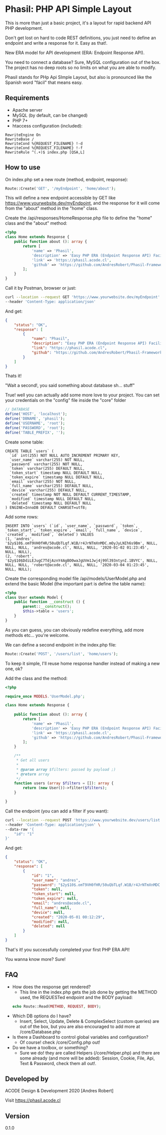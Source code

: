 # Phasil: PHP API Simple Layout
This is more than just a basic project, it's a layout for rapid backend API PHP development.

Don't get lost on hard to code REST definitions, you just need to define an endpoint and 
write a response for it. Easy as that!.

New ERA model for API development (ERA: Endpoint Response API).

You need to connect a database? Sure, MySQL configuration out of the box.
The project has no deep roots so no limits on what you are able to modify.

Phasil stands for PHp Api SImple Layout, but also is pronounced like the Spanish word "fácil" that means easy.  

## Requirements
* Apache server
* MySQL (by default, can be changed)
* PHP 7+
* htaccess configuration (included):
````apacheconf
RewriteEngine On
RewriteBase /
RewriteCond %{REQUEST_FILENAME} !-d
RewriteCond %{REQUEST_FILENAME} !-f
RewriteRule ^(.+)$ index.php [QSA,L]
````

## How to use
On index.php set a new route (method, endpoint, response):
````php
Route::Create('GET', '/myEndpoint', 'home/about');
````
This will define a new endpoint accessible by GET like https://www.yourwebsite.dev/myEndpoint,
and the response for it will come from the "about" method in the "home" class.

Create the /api/responses/HomeResponse.php file to define the "home" class and the "about" method:
````php
<?php
class Home extends Response {
    public function about (): array {
        return [
            'name' => 'Phasil',
            'description' => 'Easy PHP ERA (Endpoint Response API) Facilitator',
            'link' => 'https://phasil.acode.cl',
            'github' => 'https://github.com/AndresRobert/Phasil-Framework'
        ];
    }
}
````

Call it by Postman, browser or just:
````bash
curl --location --request GET 'https://www.yourwebsite.dev/myEndpoint' \
--header 'Content-Type: application/json'
````

And get:
````json
{
    "status": "OK",
    "response": [
        {
            "name": "Phasil",
            "description": "Easy PHP ERA (Endpoint Response API) Facilitator",
            "link": "https://phasil.acode.cl",
            "github": "https://github.com/AndresRobert/Phasil-Framework"        
        }
    ]
}
````

Thats it!

"Wait a second!, you said something about database sh... stuff"

True! well you can actually add some more love to your project. 
You can set your credentials on the "config" file inside the "core" folder
````php
// DATABASE
define('HOST', 'localhost');
define('DBNAME', 'phasil');
define('USERNAME', 'root');
define('PASSWORD', 'root');
define('TABLE_PREFIX', '');
````
Create some table:
````mysql
CREATE TABLE `users` (
  `id` int(255) NOT NULL AUTO_INCREMENT PRIMARY KEY,
  `user_name` varchar(255) NOT NULL,
  `password` varchar(255) NOT NULL,
  `token` varchar(255) DEFAULT NULL,
  `token_start` timestamp NULL DEFAULT NULL,
  `token_expire` timestamp NULL DEFAULT NULL,
  `email` varchar(255) NOT NULL,
  `full_name` varchar(255) DEFAULT NULL,
  `device` varchar(255) DEFAULT NULL,
  `created` timestamp NOT NULL DEFAULT CURRENT_TIMESTAMP,
  `modified` timestamp NULL DEFAULT NULL,
  `deleted` timestamp NULL DEFAULT NULL
) ENGINE=InnoDB DEFAULT CHARSET=utf8;
````
Add some rows:
````mysql
INSERT INTO `users` (`id`, `user_name`, `password`, `token`, `token_start`, `token_expire`, `email`, `full_name`, `device`, `created`, `modified`, `deleted`) VALUES
(1, 'andres', '$2y$10$.omT9VH0fHR/50uQbTLqf.W1B/r4JrNTmXnMDC.mOyJyLNIh6s9Bm', NULL, NULL, NULL, 'andres@acode.cl', NULL, NULL, '2020-01-02 01:23:45', NULL, NULL),
(2, 'robert', '$2y$10$DdiLEJugC7TdjAznY4AgBO0waJgUVm1Jwj4j99l393ntynI.1BVYC', NULL, NULL, NULL, 'robert@acode.cl', NULL, NULL, '2020-03-04 01:23:45', NULL, NULL);
````
Create the corresponding model file /api/models/UserModel.php and extend the basic Model (the important part is define the table name):
````php
<?php
class User extends Model {
    public function __construct () {
        parent::__construct();
        $this->table = 'users';
    }
}
````
As you can guess, you can obviously redefine everything, add more methods etc... you're welcome.

We can define a second endpoint in the index.php file:
````php
Route::Create('POST', '/users/list', 'home/users');
````
To keep it simple, I'll reuse home response handler instead of making a new one, ok?

Add the class and the method:
````php
<?php

require_once MODELS.'UserModel.php';

class Home extends Response {
    
    public function about (): array {
        return [
            'name' => 'Phasil',
            'description' => 'Easy PHP ERA (Endpoint Response API) Facilitator',
            'link' => 'https://phasil.acode.cl',
            'github' => 'https://github.com/AndresRobert/Phasil-Framework'
        ];
    }

    /**
     * Get all users
     *
     * @param array $filters: passed by payload ;)
     * @return array
     */
    function users (array $filters = []): array {
        return (new User())->filter($filters);
    }

}
````

Call the endpoint (you can add a filter if you want):
````bash
curl --location --request POST 'https://www.yourwebsite.dev/users/list' \
--header 'Content-Type: application/json' \
--data-raw '{
	"id": "1"
}'
````

And get:
````json
{
    "status": "OK",
    "response": [
        {
            "id": "1",
            "user_name": "andres",
            "password": "$2y$10$.omT9VH0fHR/50uQbTLqf.W1B/r4JrNTmXnMDC.mOyJyLNIh6s9Bm",
            "token": null,
            "token_start": null,
            "token_expire": null,
            "email": "andres@acode.cl",
            "full_name": null,
            "device": null,
            "created": "2020-05-01 00:12:29",
            "modified": null,
            "deleted": null
        }
    ]
}
````

That's it! you successfully completed your first PHP ERA API!

You wanna know more? Sure!

## FAQ
* How does the response get rendered?
    * This line in the index.php gets the job done by getting the METHOD used, the REQUESTed endpoint and the BODY payload:
    ````php
    echo Route::Read(METHOD, REQUEST, BODY);
    ````
* Which DB options do I have?
    * Insert, Select, Update, Delete & ComplexSelect (custom queries) are out of the box, but you are also encouraged to add more at /core/Database.php
* Is there a Dashboard to control global variables and configuration?
    * Of course! check /core/Config.php out!
* Do we have a toolbox, or something?
    * Sure we do! they are called Helpers (/core/Helper.php) and there are some already (and more will be added): Session, Cookie, File, Api, Text & Password, check them all out!.

## Developed by 
ACODE Design & Development 2020 [Andres Robert]

Visit https://phasil.acode.cl

## Version
0.1.0
